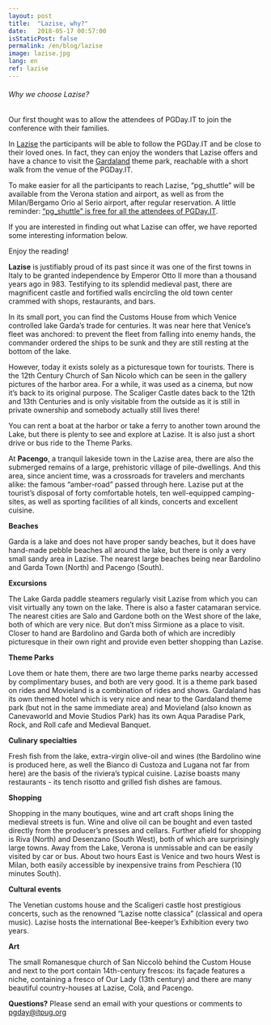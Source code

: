 ```yaml
---
layout: post
title:  "Lazise, why?"
date:   2018-05-17 00:57:00
isStaticPost: false
permalink: /en/blog/lazise
image: lazise.jpg
lang: en
ref: lazise
---
```

<h6>Why we choose Lazise?</h6>

Our first thought was to allow the attendees of PGDay.IT to join the conference with their families.

In [Lazise](https://en.wikipedia.org/wiki/Lazise) the participants will be able to follow the PGDay.IT and be close to their loved ones. In fact, they can enjoy the wonders that Lazise offers and have a chance to visit the [Gardaland](https://www.gardaland.it/en/) theme park, reachable with a short walk from the venue of the PGDay.IT.

To make easier for all the participants to reach Lazise, “pg_shuttle” will be available from the Verona station and airport, as well as from the Milan/Bergamo Orio al Serio airport, after regular reservation. A little reminder: [“pg_shuttle” is free for all the attendees of PGDay.IT](https://docs.google.com/forms/d/e/1FAIpQLSfcysiZlJ2rT7LsV8kU0AG8DvxD1M2WAhAjjcR1E2rhNfHI3A/viewform).

If you are interested in finding out what Lazise can offer, we have reported some interesting information below.

Enjoy the reading!

**Lazise** is justifiably proud of its past since it was one of the first towns in Italy to be granted independence by Emperor Otto II more than a thousand years ago in 983. Testifying to its splendid medieval past, there are magnificent castle and fortified walls encircling the old town center crammed with shops, restaurants, and bars.

In its small port, you can find the Customs House from which Venice controlled lake Garda’s trade for centuries. It was near here that Venice’s fleet was anchored: to prevent the fleet from falling into enemy hands, the commander ordered the ships to be sunk and they are still resting at the bottom of the lake.

However, today it exists solely as a picturesque town for tourists. There is the 12th Century Church of San Nicolo which can be seen in the gallery pictures of the harbor area. For a while, it was used as a cinema, but now it’s back to its original purpose. The Scaliger Castle dates back to the 12th and 13th Centuries and is only visitable from the outside as it is still in private ownership and somebody actually still lives there!

You can rent a boat at the harbor or take a ferry to another town around the Lake, but there is plenty to see and explore at Lazise. It is also just a short drive or bus ride to the Theme Parks.


At **Pacengo**, a tranquil lakeside town in the Lazise area, there are also the submerged remains of a large, prehistoric village of pile-dwellings. And this area, since ancient time, was a crossroads for travelers and merchants alike: the famous “amber-road” passed through here. Lazise put at the tourist’s disposal of forty comfortable hotels, ten well-equipped camping-sites, as well as sporting facilities of all kinds, concerts and excellent cuisine.

**Beaches**

Garda is a lake and does not have proper sandy beaches, but it does have hand-made pebble beaches all around the lake, but there is only a very small sandy area in Lazise. The nearest large beaches being near Bardolino and Garda Town (North) and Pacengo (South).

**Excursions**

The Lake Garda paddle steamers regularly visit Lazise from which you can visit virtually any town on the lake. There is also a faster catamaran service. The nearest cities are Salo and Gardone both on the West shore of the lake, both of which are very nice. But don’t miss Sirmione as a place to visit. Closer to hand are Bardolino and Garda both of which are incredibly picturesque in their own right and provide even better shopping than Lazise.

**Theme Parks**

Love them or hate them, there are two large theme parks nearby accessed by complimentary buses, and both are very good. It is a theme park based on rides and Movieland is a combination of rides and shows. Gardaland has its own themed hotel which is very nice and near to the Gardaland theme park (but not in the same immediate area) and Movieland (also known as Canevaworld and Movie Studios Park) has its own Aqua Paradise Park, Rock, and Roll cafe and Medieval Banquet.

**Culinary specialties**

Fresh fish from the lake, extra-virgin olive-oil and wines (the Bardolino wine is produced here, as well the Bianco di Custoza and Lugana not far from here) are the basis of the riviera’s typical cuisine. Lazise boasts many restaurants - its tench risotto and grilled fish dishes are famous.

**Shopping**

Shopping in the many boutiques, wine and art craft shops lining the medieval streets is fun. Wine and olive oil can be bought and even tasted directly from the producer’s presses and cellars.
Further afield for shopping is Riva (North) and Desenzano (South West), both of which are surprisingly large towns. Away from the Lake, Verona is unmissable and can be easily visited by car or bus. About two hours East is Venice and two hours West is Milan, both easily accessible by inexpensive trains from Peschiera (10 minutes South).

**Cultural events**

The Venetian customs house and the Scaligeri castle host prestigious concerts, such as the renowned “Lazise notte classica” (classical and opera music). Lazise hosts the international Bee-keeper’s Exhibition every two years.

**Art**

The small Romanesque church of San Niccolò behind the Custom House and next to the port contain 14th-century frescos: its façade features a niche, containing a fresco of Our Lady (13th century) and there are many beautiful country-houses at Lazise, Colà, and Pacengo.

**Questions?** Please send an email with your questions or comments to [pgday@itpug.org](mailto:pgday@itpug.org)
